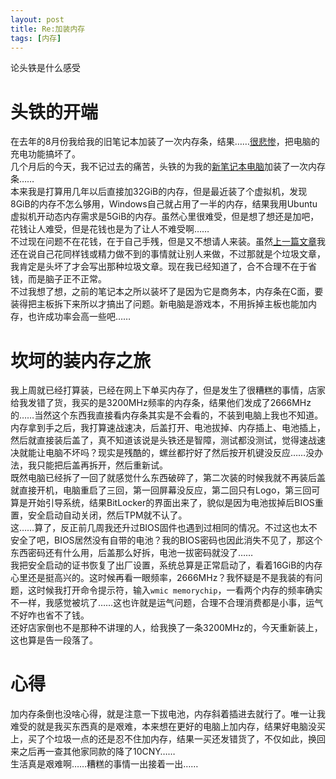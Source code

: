 ```yaml
---
layout: post
title: Re:加装内存
tags: [内存]
--- 
```

  论头铁是什么感受<!--more-->    

# 头铁的开端
  在去年的8月份我给我的旧笔记本加装了一次内存条，结果……[很悲惨](/2019/08/17/memory.html)，把电脑的充电功能搞坏了。   
  几个月后的今天，我不记过去的痛苦，头铁的为我的[新笔记本电脑](/2019/08/17/memory.html)加装了一次内存条……   
  本来我是打算用几年以后直接加32GiB的内存，但是最近装了个虚拟机，发现8GiB的内存不怎么够用，Windows自己就占用了一半的内存，结果我用Ubuntu虚拟机开动态内存需求是5GiB的内存。虽然心里很难受，但是想了想还是加吧，花钱让人难受，但是花钱也是为了让人不难受啊……   
  不过现在问题不在花钱，在于自己手残，但是又不想请人来装。虽然[上一篇文章](/2020/05/07/consume.html)我还在说自己花同样钱或精力做不到的事情就让别人来做，不过那就是个垃圾文章，我肯定是头坏了才会写出那种垃圾文章。现在我已经知道了，合不合理不在于省钱，而是脑子正不正常。   
  不过我想了想，之前的笔记本之所以装坏了是因为它是商务本，内存条在C面，要装得把主板拆下来所以才搞出了问题。新电脑是游戏本，不用拆掉主板也能加内存，也许成功率会高一些吧……    

# 坎坷的装内存之旅
  我上周就已经打算装，已经在网上下单买内存了，但是发生了很糟糕的事情，店家给我发错了货，我买的是3200MHz频率的内存条，结果他们发成了2666MHz的……当然这个东西我直接看内存条其实是不会看的，不装到电脑上我也不知道。   
  内存拿到手之后，我打算速战速决，后盖打开、电池拔掉、内存插上、电池插上，然后就直接装后盖了，真不知道该说是头铁还是智障，测试都没测试，觉得速战速决就能让电脑不坏吗？现实是残酷的，螺丝都拧好了然后按开机键没反应……没办法，我只能把后盖再拆开，然后重新试。   
  既然电脑已经拆了一回了就感觉什么东西破碎了，第二次装的时候我就不再装后盖就直接开机，电脑重启了三回，第一回屏幕没反应，第二回只有Logo，第三回可算是开始引导系统，结果BitLocker的界面出来了，貌似是因为电池拔掉后BIOS重置，安全启动自动关闭，然后TPM就不认了。   
  这……算了，反正前几周我还升过BIOS固件也遇到过相同的情况。不过这也太不安全了吧，BIOS居然没有自带的电池？我的BIOS密码也因此消失不见了，那这个东西密码还有什么用，后盖那么好拆，电池一拔密码就没了……   
  我把安全启动的证书恢复了出厂设置，系统总算是正常启动了，看着16GiB的内存心里还是挺高兴的。这时候再看一眼频率，2666MHz？我怀疑是不是我装的有问题，这时候我打开命令提示符，输入`wmic memorychip`，一看两个内存的频率确实不一样，我感觉被坑了……这也许就是运气问题，合理不合理消费都是小事，运气不好咋也省不了钱。   
  还好店家倒也不是那种不讲理的人，给我换了一条3200MHz的，今天重新装上，这也算是告一段落了。
  
# 心得
  加内存条倒也没啥心得，就是注意一下拔电池，内存斜着插进去就行了。唯一让我难受的就是我买东西真的是艰难，本来想在更好的电脑上加内存，结果好电脑没买上，买了个垃圾一点的还是忍不住加内存，结果一买还发错货了，不仅如此，换回来之后再一查其他家同款的降了10CNY……   
  生活真是艰难啊……糟糕的事情一出接着一出……
